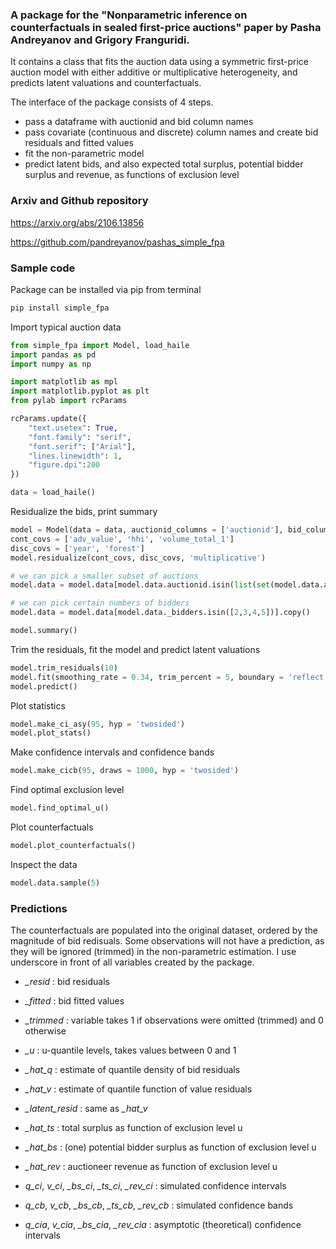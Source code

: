 ### A package for the "Nonparametric inference on counterfactuals in sealed first-price auctions" paper by Pasha Andreyanov and Grigory Franguridi.
It contains a class that fits the auction data using a symmetric first-price auction model with either additive or multiplicative heterogeneity, and predicts latent valuations and counterfactuals.

The interface of the package consists of 4 steps.

- pass a dataframe with auctionid and bid column names
- pass covariate (continuous and discrete) column names and create bid residuals and fitted values
- fit the non-parametric model
- predict latent bids, and also expected total surplus, potential bidder surplus and revenue, as functions of exclusion level

### Arxiv and Github repository
https://arxiv.org/abs/2106.13856

https://github.com/pandreyanov/pashas_simple_fpa

### Sample code

Package can be installed via pip from terminal

```python
pip install simple_fpa
```

Import typical auction data

```python
from simple_fpa import Model, load_haile
import pandas as pd
import numpy as np

import matplotlib as mpl
import matplotlib.pyplot as plt
from pylab import rcParams

rcParams.update({
    "text.usetex": True,
    "font.family": "serif",
    "font.serif": ["Arial"],
    "lines.linewidth": 1,
    "figure.dpi":200
})

data = load_haile()
```

Residualize the bids, print summary

```python
model = Model(data = data, auctionid_columns = ['auctionid'], bid_column = 'actual_bid')
cont_covs = ['adv_value', 'hhi', 'volume_total_1']
disc_covs = ['year', 'forest']
model.residualize(cont_covs, disc_covs, 'multiplicative')

# we can pick a smaller subset of auctions
model.data = model.data[model.data.auctionid.isin(list(set(model.data.auctionid.values))[:1000])].copy()

# we can pick certain numbers of bidders
model.data = model.data[model.data._bidders.isin([2,3,4,5])].copy()

model.summary()
```

Trim the residuals, fit the model and predict latent valuations

```python
model.trim_residuals(10)
model.fit(smoothing_rate = 0.34, trim_percent = 5, boundary = 'reflect')
model.predict()
```

Plot statistics

```python
model.make_ci_asy(95, hyp = 'twosided')
model.plot_stats()
```

Make confidence intervals and confidence bands

```python
model.make_cicb(95, draws = 1000, hyp = 'twosided')
```

Find optimal exclusion level

```python
model.find_optimal_u()
```

Plot counterfactuals

```python
model.plot_counterfactuals()
```

Inspect the data

```python
model.data.sample(5)
```

### Predictions

The counterfactuals are populated into the original dataset, ordered by the magnitude of bid redisuals. Some observations will not have a prediction, as they will be ignored (trimmed) in the non-parametric estimation. I use underscore in front of all variables created by the package.

- *_resid* : bid residuals
- *_fitted* : bid fitted values
- *_trimmed* : variable takes 1 if observations were omitted (trimmed) and 0 otherwise
- *_u* : u-quantile levels, takes values between 0 and 1

- *_hat_q* : estimate of quantile density of bid residuals
- *_hat_v* : estimate of quantile function of value residuals

- *_latent_resid* : same as *_hat_v*

- *_hat_ts* : total surplus as function of exclusion level u
- *_hat_bs* : (one) potential bidder surplus as function of exclusion level u
- *_hat_rev* : auctioneer revenue as function of exclusion level u

- *q_ci*, *v_ci*, *_bs_ci*, *_ts_ci*, *_rev_ci* : simulated confidence intervals
- *q_cb*, *v_cb*, *_bs_cb*, *_ts_cb*, *_rev_cb* : simulated confidence bands

- *q_cia*, *v_cia*, *_bs_cia*, *_rev_cia* : asymptotic (theoretical) confidence intervals